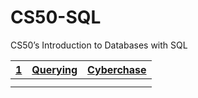 # CS50-SQL

CS50’s Introduction to Databases with SQL

| [1](https://cs50.harvard.edu/sql/2024/weeks/0/) | [Querying](week_0/) | [Cyberchase](week_0/cyberchase) |
| ----------------------------------------------- | ------------------- | ------------------------------- |
|                                                 |                     |                                 |
|                                                 |                     |                                 |
